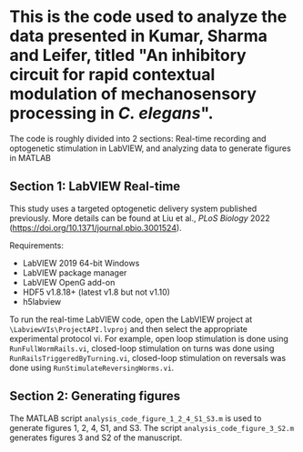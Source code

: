 # This is the code used to analyze the data presented in Kumar, Sharma and Leifer, titled "An inhibitory circuit for rapid contextual modulation of mechanosensory processing in *C. elegans*". 

The code is roughly divided into 2 sections: Real-time recording and optogenetic stimulation in LabVIEW, and analyzing data to generate figures in MATLAB

## Section 1: LabVIEW Real-time

This study uses a targeted optogenetic delivery system published previously. More details can be found at Liu et al., *PLoS Biology* 2022 (https://doi.org/10.1371/journal.pbio.3001524).

Requirements:
 - LabVIEW 2019 64-bit Windows
 - LabVIEW package manager
 - LabVIEW OpenG add-on
 - HDF5 v1.8.18+ (latest v1.8 but not v1.10)
 - h5labview

To run the real-time LabVIEW code, open the LabVIEW project at `\LabviewVIs\ProjectAPI.lvproj` and then select the appropriate experimental protocol vi. For example, open loop stimulation is done using `RunFullWormRails.vi`, closed-loop stimulation on turns was done using `RunRailsTriggeredByTurning.vi`, closed-loop stimulation on reversals was done using `RunStimulateReversingWorms.vi`. 

## Section 2: Generating figures

The MATLAB script `analysis_code_figure_1_2_4_S1_S3.m` is used to generate figures 1, 2, 4, S1, and S3. The script `analysis_code_figure_3_S2.m` generates figures 3 and S2 of the manuscript.
